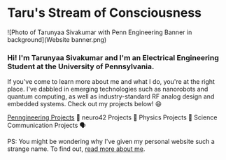 # Taru's Stream of Consciousness
![Photo of Tarunyaa Sivakumar with Penn Engineering Banner in background](Website banner.png)
### Hi! I'm Tarunyaa Sivakumar and I'm an Electrical Engineering Student at the University of Pennsylvania.
If you've come to learn more about me and what I do, you're at the right place. I've dabbled in emerging technologies such as nanorobots and quantum computing, as well as industry-standard RF analog design and embedded systems. Check out my projects below! 😄

[Penngineering Projects](https://tarunyaa.github.io/penngineering-projects/) 🦾  neuro42 Projects 🧠  Physics Projects 🔭  Science Communication Projects 🗣
  
PS: You might be wondering why I've given my personal website such a strange name. To find out, [read more about me](https://tarunyaa.github.io/#more-about-me).

